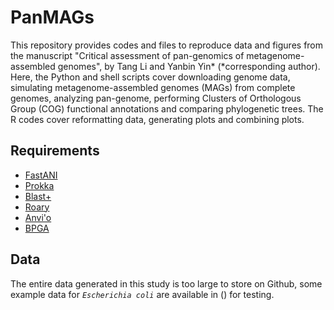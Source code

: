 # PanMAGs
This repository provides codes and files to reproduce data and figures from the manuscript "Critical assessment of pan-genomics of metagenome-assembled genomes", by Tang Li and Yanbin Yin* (*corresponding author). Here, the Python and shell scripts cover downloading genome data, simulating metagenome-assembled genomes (MAGs) from complete genomes, analyzing pan-genome, performing Clusters of Orthologous Group (COG) functional annotations and comparing phylogenetic trees. The R codes cover reformatting data, generating plots and combining plots. <br> 
## Requirements
* [FastANI](https://github.com/ParBLiSS/FastANI)
* [Prokka](https://github.com/tseemann/prokka)
* [Blast+](https://github.com/ncbi/blast_plus_docs)
* [Roary](https://github.com/sanger-pathogens/Roary)
* [Anvi'o](https://github.com/merenlab/anvio)
* [BPGA](https://github.com/jbadavis/bpga)
## Data
The entire data generated in this study is too large to store on Github, some example data for _`Escherichia coli`_ are available in () for testing.
